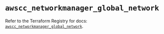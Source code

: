 # `awscc_networkmanager_global_network`

Refer to the Terraform Registry for docs: [`awscc_networkmanager_global_network`](https://registry.terraform.io/providers/hashicorp/awscc/0.70.0/docs/resources/networkmanager_global_network).
